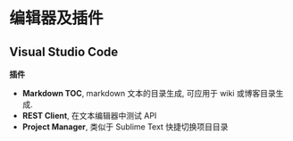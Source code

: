 # 编辑器及插件

## Visual Studio Code

**插件**

- **Markdown TOC**, markdown 文本的目录生成, 可应用于 wiki 或博客目录生成.
- **REST Client**, 在文本编辑器中测试 API
- **Project Manager**, 类似于 Sublime Text 快捷切换项目目录
